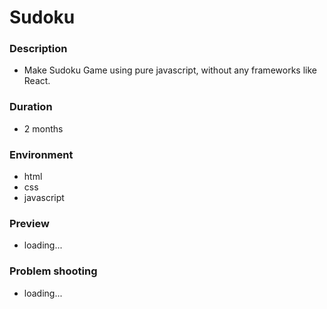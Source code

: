 # Sudoku

### Description

- Make Sudoku Game using pure javascript, without any frameworks like React.

### Duration

- 2 months

### Environment

- html
- css
- javascript

### Preview

- loading...

### Problem shooting

- loading...
